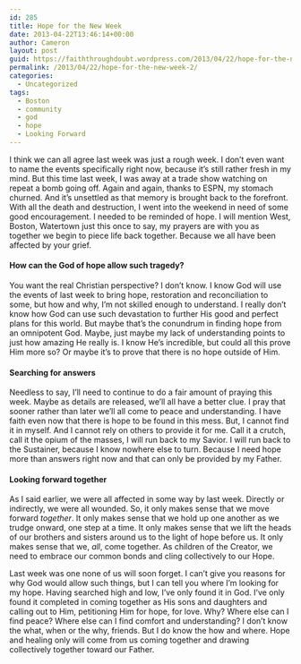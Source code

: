 ```yaml
---
id: 285
title: Hope for the New Week
date: 2013-04-22T13:46:14+00:00
author: Cameron
layout: post
guid: https://faiththroughdoubt.wordpress.com/2013/04/22/hope-for-the-new-week/
permalink: /2013/04/22/hope-for-the-new-week-2/
categories:
  - Uncategorized
tags:
  - Boston
  - community
  - god
  - hope
  - Looking Forward
---
```

I think we can all agree last week was just a rough week. I don’t even want to name the events specifically right now, because it’s still rather fresh in my mind. But this time last week, I was away at a trade show watching on repeat a bomb going off. Again and again, thanks to ESPN, my stomach churned. And it’s unsettled as that memory is brought back to the forefront. With all the death and destruction, I went into the weekend in need of some good encouragement. I needed to be reminded of hope. I will mention West, Boston, Watertown just this once to say, my prayers are with you as together we begin to piece life back together. Because we all have been affected by your grief.

#### How can the God of hope allow such tragedy?

You want the real Christian perspective? I don’t know. I know God will use the events of last week to bring hope, restoration and reconciliation to some, but how and why, I’m not skilled enough to understand. I really don’t know how God can use such devastation to further His good and perfect plans for this world. But maybe that’s the conundrum in finding hope from an omnipotent God. Maybe, just maybe my lack of understanding points to just how amazing He really is. I know He’s incredible, but could all this prove Him more so? Or maybe it’s to prove that there is no hope outside of Him.

#### Searching for answers

Needless to say, I’ll need to continue to do a fair amount of praying this week. Maybe as details are released, we’ll all have a better clue. I pray that sooner rather than later we’ll all come to peace and understanding. I have faith even now that there is hope to be found in this mess. But, I cannot find it in myself. And I cannot rely on others to provide it for me. Call it a crutch, call it the opium of the masses, I will run back to my Savior. I will run back to the Sustainer, because I know nowhere else to turn. Because I need hope more than answers right now and that can only be provided by my Father.

#### Looking forward together

As I said earlier, we were all affected in some way by last week. Directly or indirectly, we were all wounded. So, it only makes sense that we move forward _together_. It only makes sense that we hold up one another as we trudge onward, one step at a time. It only makes sense that we lift the heads of our brothers and sisters around us to the light of hope before us. It only makes sense that we, _all_, come together. As children of the Creator, we need to embrace our common bonds and cling collectively to our Hope.

Last week was one none of us will soon forget. I can’t give you reasons for why God would allow such things, but I can tell you where I’m looking for my hope. Having searched high and low, I’ve only found it in God. I’ve only found it completed in coming together as His sons and daughters and calling out to Him, petitioning Him for hope, for love. Why? Where else can I find peace? Where else can I find comfort and understanding? I don’t know the what, when or the why, friends. But I do know the how and where. Hope and healing only will come from us coming together and drawing collectively together toward our Father.